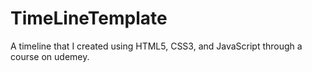 # TimeLineTemplate
A timeline that I created using HTML5, CSS3, and JavaScript through a course on udemey.
